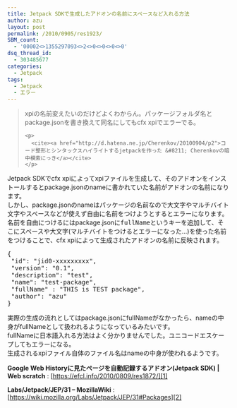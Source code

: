 ```yaml
---
title: Jetpack SDKで生成したアドオンの名前にスペースなど入れる方法
author: azu
layout: post
permalink: /2010/0905/res1923/
SBM_count:
  - '00002<>1355297093<>2<>0<>0<>0<>0'
dsq_thread_id:
  - 303485677
categories:
  - Jetpack
tags:
  - Jetpack
  - エラー
---
```

<div class="quote">
  <blockquote title="コード整形とシンタックスハイライトするjetpackを作った - Cherenkovの暗中模索にっき" cite="http://d.hatena.ne.jp/Cherenkov/20100904/p2">
    <p>
      xpiの名前変えたいのだけどよくわからん。パッケージフォルダ名とpackage.jsonを書き換えて同名にしてもcfx xpiでエラーでる。
    </p>
    
    <p>
      <cite><a href="http://d.hatena.ne.jp/Cherenkov/20100904/p2">コード整形とシンタックスハイライトするjetpackを作った &#8211; Cherenkovの暗中模索にっき</a></cite>
    </p>
  </blockquote>
</div>

Jetpack SDKでcfx xpiによってxpiファイルを生成して、そのアドオンをインストールするとpackage.jsonのnameに書かれていた名前がアドオンの名前になります。  
しかし、package.jsonのnameはパッケージの名前なので大文字やマルチバイト文字やスペースなどが使えず自由に名前をつけようとするとエラーになります。  
名前を自由につけるにはpackage.jsonに<tt>fullName</tt>というキーを追加して、そこにスペースや大文字(マルチバイトをつけるとエラーになった…)を使った名前をつけることで、cfx xpiによって生成されたアドオンの名前に反映されます。

<pre>{
 "id": "jid0-xxxxxxxxx",
 "version": "0.1",
 "description": "test",
 "name": "test-package",
 "fullName" : "THIS is TEST package",
 "author": "azu"
}</pre>

実際の生成の流れとしてはpackage.jsonにfullNameがなかったら、nameの中身がfullNameとして扱われるようになっているみたいです。  
fullNameに日本語入れる方法はよく分かりませんでした。ユニコードエスケープしてもエラーになる。  
生成されるxpiファイル自体のファイル名はnameの中身が使われるようです。

**Google Web Historyに見たページを自動記録するアドオン(Jetpack SDK) | Web scratch**
:   [https://efcl.info/2010/0809/res1872/][1]

**Labs/Jetpack/JEP/31 &#8211; MozillaWiki**
:   [https://wiki.mozilla.org/Labs/Jetpack/JEP/31#Packages][2]

 [1]: https://efcl.info/2010/0809/res1872/ "Google Web Historyに見たページを自動記録するアドオン(Jetpack SDK) | Web scratch"
 [2]: https://wiki.mozilla.org/Labs/Jetpack/JEP/31#Packages "Labs/Jetpack/JEP/31 - MozillaWiki"
